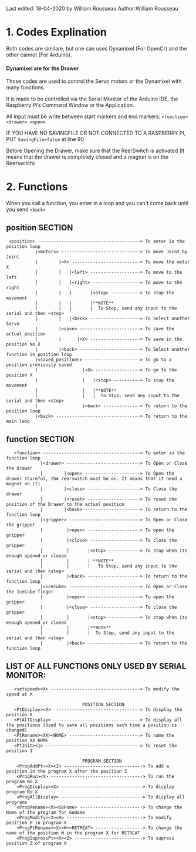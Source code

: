 Last edited: 18-04-2020 by William Rousseau
 Author:William Rousseau

# 1. Codes Explination
Both codes are similare, but one can uses Dynamixel (For OpenCr) and the other cannot (For Arduino).
#### Dynamixel are for the Drawer
Those codes are used to control the Servo motors or the Dynamixel with many functions. 

It is made to be controlled via the Serial Monitor of the Arduino IDE, the Raspberry Pi’s Command Window or the Application.

All Input must be write between start markers and end markers: ```<function> <drawer> <open>```
  
IF YOU HAVE NO SAVINGFILE OR NOT CONNECTED TO A RASPBERRY PI, PUT ```SavingFile=false``` at line 90

Before Opening the Drawer, make sure that the ReerSwitch is activated (It means that the drawer is completely closed and a magnet is on the Reerswitch)

# 2. Functions
When you call a function, you enter in a loop and you can't come back until you send ```<back>```
## position SECTION
 ```
  <position> ---------------------------------------> To enter in the position loop 
            |<motors> ------------------------------> To move Joint by Joint   
            |        |<X> --------------------------> To move the motor X
            |        |   |<left> -------------------> To move to the left
            |        |   |<right> ------------------> To move to the right
            |        |   |       |<stop> -----------> To stop the movement
            |        |   |       |**NOTE**
            |        |   |       |  To Stop, send any input to the serial and then <stop>
            |        |   |<back> -------------------> To Select another Servo
            |        |<save> -----------------------> To save the actual position
            |        |      |<X> -------------------> To save in the position No.X
            |        |<back> -----------------------> To Select another function in position loop   
            |<saved_positions> ---------------------> To go to a position previously saved
            |                 |<X> -----------------> To go to the position X
            |                 |   |<stop> ----------> To stop the movement
            |                 |   |**NOTE**
            |                 |   |  To Stop, send any input to the serial and then <stop>
            |                 |<back> --------------> To return to the position loop         
            |<back> --------------------------------> To return to the main loop
   ```                              
 ## function SECTION  
 ```
    <function> -------------------------------------> To enter in the function loop
              |<drawer> ----------------------------> To Open or Close the Drawer 
              |        |<open> ---------------------> To Open the drawer (Careful, the reerswitch must be on. It means that it need a magnet on it)
              |        |<close> --------------------> To Close the drawer
              |        |<reset> --------------------> To reset the position of the Drawer to the actual position
              |        |<back> ---------------------> To return to the function loop
              |<gripper> ---------------------------> To Open or Close the gripper
              |         |<open> --------------------> To open the gripper
              |         |<close> -------------------> To close the gripper
              |         |       |<stop> ------------> To stop when its enough opened or closed
              |         |       | **NOTE**
              |         |       |   To Stop, send any input to the serial and then <stop>
              |         |<back> --------------------> To return to the function loop
              |<icecube> ---------------------------> To Open or Close the IceCube finger
              |         |<open> --------------------> To open the gripper
              |         |<close> -------------------> To close the gripper
              |         |       |<stop> ------------> To stop when its enough opened or closed
              |         |       |**NOTE**
              |         |       |  To Stop, send any input to the serial and then <stop>
              |         |<back> --------------------> To return to the function loop                             
   ```                                             
                                               
 ## LIST OF ALL FUNCTIONS ONLY USED BY SERIAL MONITOR:                                              
 ```                                            
    <setspeed><X> ----------------------------------> To modify the speed at X
                        
                              POSITION SECTION
    <PtDisplay><X>  --------------------------------> To display the position X
    <PtAllDisplay>  --------------------------------> To display all the positions (Used to save all positions each time a position is changed)
    <PtRename><XX><HOME> ---------------------------> To name the position XX HOME 
    <PtInit><1> ------------------------------------> To reset the position 1
                         
                              PROGRAM SECTION
     <ProgAddPt><X><Z> ------------------------------> To add a position in the program X after the position Z 
     <ProgRun><X> -----------------------------------> To run the program No.X 
     <ProgDisplay><X> -------------------------------> To display program No.X 
     <ProgAllDisplay> -------------------------------> To display all programs
     <ProgRename><X><GoHome> ------------------------> To change the Name of the program for GoHome
     <ProgModify><X><H> -----------------------------> To modify position H in program X
     <ProgPtRename><X><W><RETREAT> ------------------> To change the name of the position W in the program X for RETREAT
     <ProgSupressPt><X><Z> --------------------------> To supress position Z of program X 
   
 ```
